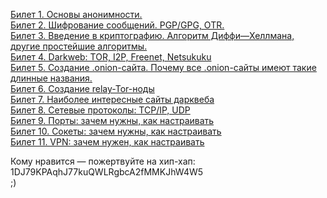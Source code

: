 [Билет 1. Основы анонимности.](https://github.com/snordenstorm/wiki/wiki/%5BRussian%5D-White-Paper) <br>
[Билет 2. Шифрование сообщений. PGP/GPG, OTR.](https://github.com/snordenstorm/wiki/wiki/%5BRussian%5D-Ethereum-Development-Tutorial) <br>
[Билет 3. Введение в криптографию. Алгоритм Диффи—Хеллмана, другие простейшие алгоритмы.](https://github.com/snordenstorm/wiki/wiki/%5BRussian%5D-RLP) <br>
[Билет 4. Darkweb: TOR, I2P, Freenet, Netsukuku](https://github.com/snordenstorm/wiki/wiki/%5BRussian%5D-Serpent-programming-language-operations) <br>
[Билет 5. Создание .onion-сайта. Почему все .onion-сайты имеют такие длинные названия.](https://github.com/snordenstorm/wiki/wiki/%5BRussian%5D-Dagger) <br>
[Билет 6. Создание relay-Tor-ноды](https://github.com/snordenstorm/wiki/wiki/%5BRussian%5D-Glossary) <br>
[Билет 7. Наиболее интересные сайты дарквеба](https://github.com/snordenstorm/wiki/wiki/%5BRussian%5D-Block-Protocol-2.0) <br>
[Билет 8. Сетевые протоколы: TCP/IP, UDP](https://github.com/snordenstorm/wiki/wiki/%5BRussian%5D-Open-Problems) <br>
[Билет 9. Порты: зачем нужны, как настраивать](https://github.com/snordenstorm/wiki/wiki/%5BRussian%5D-Open-Problems) <br>
[Билет 10. Сокеты: зачем нужны, как настраивать](https://github.com/snordenstorm/wiki/wiki/%5BRussian%5D-Open-Problems) <br>
[Билет 11. VPN: зачем нужен, как настраивать](https://github.com/snordenstorm/wiki/wiki/%5BRussian%5D-Open-Problems) <br>

Кому нравится — пожертвуйте на хип-хап:
1DJ79KPAqhJ77kuQWLRgbcA2fMMKJhW4W5 <br>
;)